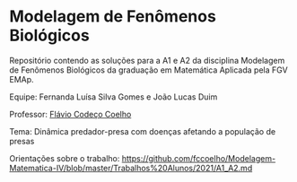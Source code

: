 # Modelagem de Fenômenos Biológicos

Repositório contendo as soluções para a A1 e A2 da disciplina Modelagem de Fenômenos Biológicos da graduação em Matemática Aplicada pela FGV EMAp.

Equipe: Fernanda Luísa Silva Gomes e João Lucas Duim

Professor: [Flávio Codeço Coelho](https://emap.fgv.br/professores/flavio-codeco-coelho-0)

Tema: Dinâmica predador-presa com doenças afetando a população de presas

Orientações sobre o trabalho: https://github.com/fccoelho/Modelagem-Matematica-IV/blob/master/Trabalhos%20Alunos/2021/A1_A2.md
